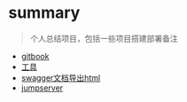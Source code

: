 # summary
 > 个人总结项目，包括一些项目搭建部署备注

* [gitbook](gitbook/README.md)
* [工具](tools/README.md)
* [swagger文档导出html](swagger/README.md)
* [jumpserver](jumpserver/README.md)
